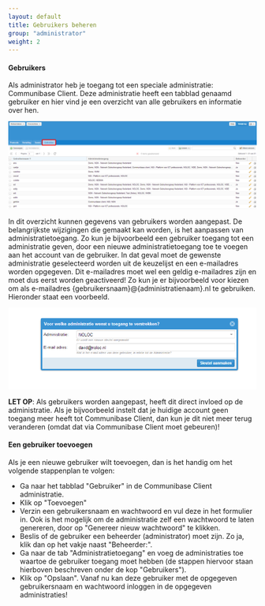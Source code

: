 ```yaml
---
layout: default
title: Gebruikers beheren
group: "administrator"
weight: 2
---
```


#### Gebruikers
Als administrator heb je toegang tot een speciale administratie: Communibase Client. Deze administratie heeft een
tabblad genaamd gebruiker en hier vind je een overzicht van alle gebruikers en informatie over hen.

![Screenshot gebruikersoverzicht](/assets/img/gebruikersoverzicht.png)

In dit overzicht kunnen gegevens van gebruikers worden aangepast. De belangrijkste wijzigingen die gemaakt kan worden,
is het aanpassen van administratietoegang. Zo kun je bijvoorbeeld een gebruiker toegang tot een administratie geven, door
een nieuwe administratietoegang toe te voegen aan het account van de gebruiker. In dat geval moet de gewenste administratie
geselecteerd worden uit de keuzelijst en een e-mailadres worden opgegeven. Dit e-mailadres moet wel een geldig e-mailadres
zijn en moet dus eerst worden geactiveerd! Zo kun je er bijvoorbeeld voor kiezen om als e-mailadres
{gebruikersnaam}@{administratienaam}.nl te gebruiken. Hieronder staat een voorbeeld.

![Screenshot nieuwe gebruiker](/assets/img/nieuweAdministratietoegang.png)

__LET OP__: Als gebruikers worden aangepast, heeft dit direct invloed op de administratie. Als je bijvoorbeeld instelt
dat je huidige account geen toegang meer heeft tot Communibase Client, dan kun je dit niet meer terug veranderen (omdat
dat via Communibase Client moet gebeuren)!

#### Een gebruiker toevoegen
Als je een nieuwe gebruiker wilt toevoegen, dan is het handig om het volgende stappenplan te volgen:

- Ga naar het tabblad "Gebruiker" in de Communibase Client administratie.
- Klik op "Toevoegen"
- Verzin een gebruikersnaam en wachtwoord en vul deze in het formulier in. Ook is het mogelijk om de administratie zelf
een wachtwoord te laten genereren, door op "Genereer nieuw wachtwoord" te klikken.
- Beslis of de gebruiker een beheerder (administrator) moet zijn. Zo ja, klik dan op het vakje naast "Beheerder:".
- Ga naar de tab "Administratietoegang" en voeg de administraties toe waartoe de gebruiker toegang moet hebben (de
stappen hiervoor staan hierboven beschreven onder de kop "Gebruikers").
- Klik op "Opslaan". Vanaf nu kan deze gebruiker met de opgegeven gebruikersnaam en wachtwoord inloggen in de opgegeven
administraties!